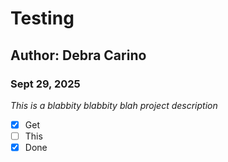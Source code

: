 # Testing
## Author: Debra Carino
### Sept 29, 2025

*This is a blabbity blabbity blah project description*

- [x] Get
- [ ] This
- [x] Done